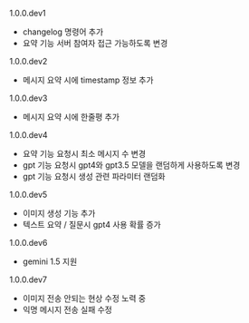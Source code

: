 1.0.0.dev1

- changelog 명령어 추가
- 요약 기능 서버 참여자 접근 가능하도록 변경

1.0.0.dev2

- 메시지 요약 시에 timestamp 정보 추가

1.0.0.dev3

- 메시지 요약 시에 한줄평 추가

1.0.0.dev4

- 요약 기능 요청시 최소 메시지 수 변경
- gpt 기능 요청시 gpt4와 gpt3.5 모델을 랜덤하게 사용하도록 변경
- gpt 기능 요청시 생성 관련 파라미터 랜덤화

1.0.0.dev5

- 이미지 생성 기능 추가
- 텍스트 요약 / 질문시 gpt4 사용 확률 증가

1.0.0.dev6

- gemini 1.5 지원

1.0.0.dev7

- 이미지 전송 안되는 현상 수정 노력 중
- 익명 메시지 전송 실패 수정
